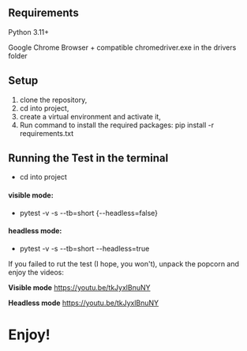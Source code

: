 ## Requirements
Python 3.11+

Google Chrome Browser + compatible chromedriver.exe in the drivers folder 

## Setup
1. clone the repository,
2. cd into project,
3. create a virtual environment and activate it,
4. Run command to install the required packages:
   pip install -r requirements.txt

## Running the Test in the terminal
 - cd into project
   
#### visible mode:
   - pytest -v -s --tb=short {--headless=false}

#### headless mode:
   - pytest -v -s --tb=short --headless=true


If you failed to rut the test (I hope, you won't), unpack the popcorn and enjoy the videos:

**Visible mode**
   https://youtu.be/tkJyxlBnuNY

**Headless mode**
   https://youtu.be/tkJyxlBnuNY

# Enjoy!
